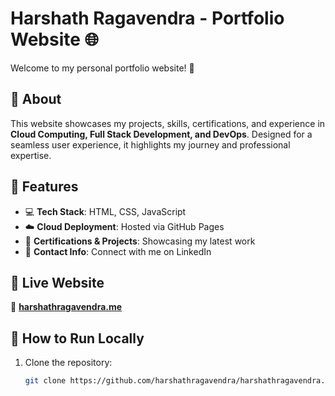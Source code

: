 # Harshath Ragavendra - Portfolio Website 🌐

Welcome to my personal portfolio website! 🚀

## 🔹 About

This website showcases my projects, skills, certifications, and experience in **Cloud Computing, Full Stack Development, and DevOps**. Designed for a seamless user experience, it highlights my journey and professional expertise.

## 🔹 Features

- 💻 **Tech Stack**: HTML, CSS, JavaScript
- ☁️ **Cloud Deployment**: Hosted via GitHub Pages
- 📜 **Certifications & Projects**: Showcasing my latest work
- 🔗 **Contact Info**: Connect with me on LinkedIn

## 🔹 Live Website

🔗 **[harshathragavendra.me](https://harshathragavendra.me/)**

## 🔹 How to Run Locally

1. Clone the repository:
   ```bash
   git clone https://github.com/harshathragavendra/harshathragavendra.me.git
   ```
